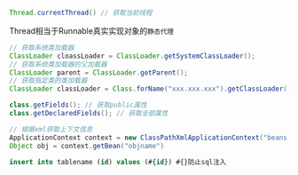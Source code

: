 ```java
Thread.currentThread() // 获取当前线程
```
Thread相当于Runnable真实实现对象的`静态代理`

```java
// 获取系统类加载器
ClassLoader cloassLoader = ClassLoader.getSystemClassLoader();
// 获取系统类加载器的父加载器
ClassLoader parent = ClassLoader.getParent();
// 获取指定类的类加载器
ClassLoader classLoader = Class.forName("xxx.xxx.xxx").getClassLoader();
```

```java
class.getFields(); // 获取public属性
class.getDeclaredFields(); // 获取全部属性
```

```java
// 根据xml获取上下文信息
ApplicationContext context = new ClassPathXmlApplicationContext("beans.xml");
Object obj = context.getBean("objname")
```

```sql
insert into tablename (id) values (#{id}) #{}防止sql注入
```